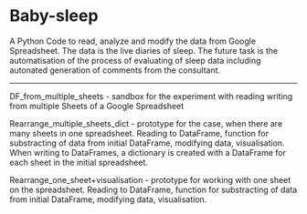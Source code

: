 # Baby-sleep

A Python Code to read, analyze and modify the data from Google Spreadsheet. 
The data is the live diaries of sleep.
The future task is the automatisation of the process of evaluating of sleep data including autonated generation of comments from the consultant.

--------
DF_from_multiple_sheets - sandbox for the experiment with reading writing from multiple Sheets of a Google Spreadsheet

Rearrange_multiple_sheets_dict - prototype for the case, when there are many sheets in one spreadsheet. 
                            Reading to DataFrame, function for substracting of data from initial DataFrame, modifying data, visualisation.
                            When writing to DataFrames, a dictionary is created with a DataFrame for each sheet in the initial spreadsheet.

Rearrange_one_sheet+visualisation - prototype for working with one sheet on the spreadsheet. 
                            Reading to DataFrame, function for substracting of data from initial DataFrame, modifying data, visualisation.
